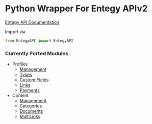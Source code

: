# Python Wrapper For Entegy APIv2

[Entegy API Documentation](https://situ.entegysuite.com.au/Docs/Api/)

Import via

```python
from EntegyAPI import EntegyAPI
```

### Currently Ported Modules

- Profiles
    - [Management](https://situ.entegysuite.com.au/Docs/Api/profile-get)
    - [Types](https://situ.entegysuite.com.au/Docs/Api/profiletype-get)
    - [Custom Fields](https://situ.entegysuite.com.au/Docs/Api/profilecustomfield-get)
    - [Links](https://situ.entegysuite.com.au/Docs/Api/profilelink-selected)
    - [Payments](https://situ.entegysuite.com.au/Docs/Api/profile-payment-add)
- Content
    - [Management](https://situ.entegysuite.com.au/Docs/Api/content-get)
    - [Categories](https://situ.entegysuite.com.au/Docs/Api/category-available)
    - [Documents](https://situ.entegysuite.com.au/Docs/Api/document-addfile)
    - [MultiLinks](https://situ.entegysuite.com.au/Docs/Api/multilink-get)